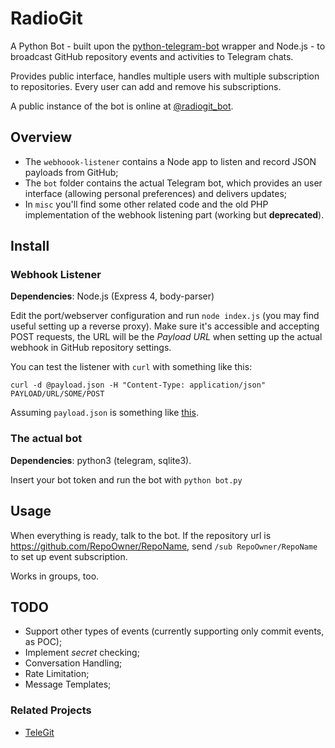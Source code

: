 # RadioGit
A Python Bot - built upon the [python-telegram-bot](https://github.com/python-telegram-bot/python-telegram-bot) wrapper and Node.js - to broadcast GitHub repository events and activities to Telegram chats.

Provides public interface, handles multiple users with multiple subscription to repositories.
Every user can add and remove his subscriptions.

A public instance of the bot is online at [@radiogit_bot](https://t.me/radiogit_bot).

## Overview
- The `webhoook-listener` contains a Node app to listen and record JSON payloads from GitHub;
- The `bot` folder contains the actual Telegram bot, which provides an user interface (allowing personal preferences) and delivers updates;
- In `misc` you'll find some other related code and the old PHP implementation of the webhook listening part (working but **deprecated**).

## Install
### Webhook Listener
**Dependencies**: Node.js (Express 4, body-parser)

Edit the port/webserver configuration and run `node index.js` (you may find useful setting up a reverse proxy). Make sure it's accessible and accepting POST requests, the URL will be the *Payload URL* when setting up the actual webhook in GitHub repository settings.

You can test the listener with `curl` with something like this: 
```
curl -d @payload.json -H "Content-Type: application/json" PAYLOAD/URL/SOME/POST
```
Assuming `payload.json` is something like [this](https://developer.github.com/v3/activity/events/types/#issuesevent).

### The actual bot
**Dependencies**: python3 (telegram, sqlite3).

Insert your bot token and run the bot with `python bot.py`

## Usage
When everything is ready, talk to the bot.
If the repository url is https://github.com/RepoOwner/RepoName, send `/sub RepoOwner/RepoName` to set up event subscription.

Works in groups, too.

## TODO
- Support other types of events (currently supporting only commit events, as POC);
- Implement *secret* checking;
- Conversation Handling;
- Rate Limitation;
- Message Templates;

### Related Projects
- [TeleGit](https://github.com/FruitieX/telegit)
